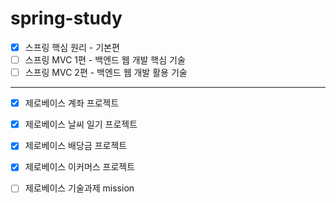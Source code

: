 # spring-study

- [x] 스프링 핵심 원리 - 기본편
- [ ] 스프링 MVC 1편 - 백엔드 웹 개발 핵심 기술
- [ ] 스프링 MVC 2편 - 백엔드 웹 개발 활용 기술

---

- [x] 제로베이스 계좌 프로젝트
- [x] 제로베이스 날씨 일기 프로젝트
- [x] 제로베이스 배당금 프로젝트
- [x] 제로베이스 이커머스 프로젝트

- [ ] 제로베이스 기술과제 mission
